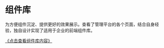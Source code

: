 # 组件库

为方便组件沉淀、提供更好的效果展示。查看了管理平台的各个页面，结合自身经验，独自设计实现了适用于企业的前端组件库。

<a href="https://sunjingao.github.io/mo-web-components/dist/introduce/explain">《点击查看组件库内容》</a>
